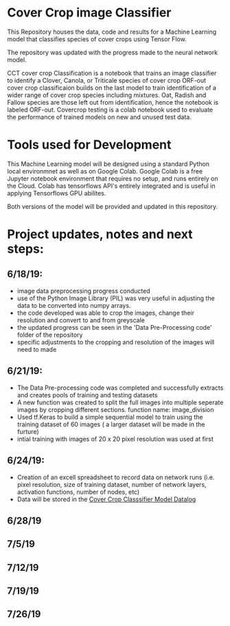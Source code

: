 # Cover Crop image Classifier 
This Repository houses the data, code and results for a Machine Learning model that classifies species of cover crops using Tensor Flow.

The repository was updated with the progress made to the neural network model. 

CCT cover crop Classification is a notebook that trains an image classifier to identify a Clover, Canola, or Triticale species of cover crop 
ORF-out cover crop classificaion builds on the last model to train identification of a wider range of cover crop species including mixtures. Oat, Radish and Fallow species are those left out from identification, hence the notebook is labeled ORF-out.
Covercrop testing is a colab notebook used to evaluate the performance of trained models on new and unused test data.

# Tools used for Development 
This Machine Learning model will be designed using a standard Python local environmnet as well as on Google Colab. Google Colab is a free Jupyter notebook environment that requires no setup, and runs entirely on the Cloud. Colab has tensorflows API's entirely integrated and is useful in applying Tensorflows GPU abilites.

Both versions of the model will be provided and updated in this repository.


# Project updates, notes and next steps:

## 6/18/19:
- image data preprocessing progress conducted 
- use of the Python Image Library (PIL) was very useful in adjusting the data to be converted into numpy arrays.
- the code developed was able to crop the images, change their resolution and convert to and from greyscale
- the updated progress can be seen in the 'Data Pre-Processing code' folder of the repository
- specific adjustments to the cropping and resolution of the images will need to made

## 6/21/19:
- The Data Pre-processing code was completed and successfully extracts and creates pools of training and testing datasets
- A new function was created to split the full images into multiple seperate images by cropping different sections. function name: image_division
- Used tf.Keras to build a simple sequential model to train using the training dataset of 60 images ( a larger dataset will be made in the furture)
- intial training with images of 20 x 20 pixel resolution was used at first 

## 6/24/19:
- Creation of an excell spreadsheet to record data on network runs (i.e. pixel resolution, size of training dataset, number of network layers, activation functions, number of nodes, etc)
- Data will be stored in the [Cover Crop Classsifier Model Datalog](https://github.com/Tim-R413/Cover-Crop-Classification/blob/master/Cover%20Crop%20Classifier%20Model%20Datalog.xlsx) 

## 6/28/19

## 7/5/19

## 7/12/19

## 7/19/19

## 7/26/19

